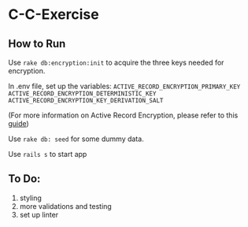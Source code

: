 # C-C-Exercise

## How to Run
Use `rake db:encryption:init` to acquire the three keys needed for encryption.

In .env file, set up the variables:
`ACTIVE_RECORD_ENCRYPTION_PRIMARY_KEY`
`ACTIVE_RECORD_ENCRYPTION_DETERMINISTIC_KEY`
`ACTIVE_RECORD_ENCRYPTION_KEY_DERIVATION_SALT`

(For more information on Active Record Encryption, please refer to this [guide](https://guides.rubyonrails.org/active_record_encryption.html))

Use `rake db: seed` for some dummy data.

Use `rails s` to start app

## To Do:
1. styling
2. more validations and testing
3. set up linter